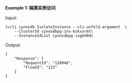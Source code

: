 **Example 1: 隔离实例访问**



Input: 

```
tccli cynosdb IsolateInstance --cli-unfold-argument  \
    --ClusterId cynosdbpg-ins-bzkxxrmt\
    --InstanceIdList cynosdbpg-ixgbd0di
```

Output: 
```
{
    "Response": {
        "RequestId": "128046",
        "FlowId": "123"
    }
}
```

